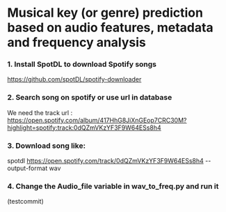 # Musical key (or genre) prediction based on audio features, metadata and frequency analysis


### 1. Install SpotDL to download Spotify songs
https://github.com/spotDL/spotify-downloader

### 2. Search song on spotify or use url in database
We need the track url :
https://open.spotify.com/album/417HhG8JiXnGEop7CRC30M?highlight=spotify:track:0dQZmVKzYF3F9W64ESs8h4

### 3. Download song like:
spotdl https://open.spotify.com/track/0dQZmVKzYF3F9W64ESs8h4 --output-format wav

### 4. Change the Audio_file variable in wav_to_freq.py and run it

(testcommit)